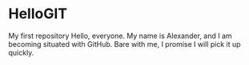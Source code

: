 # HelloGIT
My first repository
Hello, everyone. My name is Alexander, and I am becoming situated with GitHub. Bare with me, I promise I will pick it up quickly.
